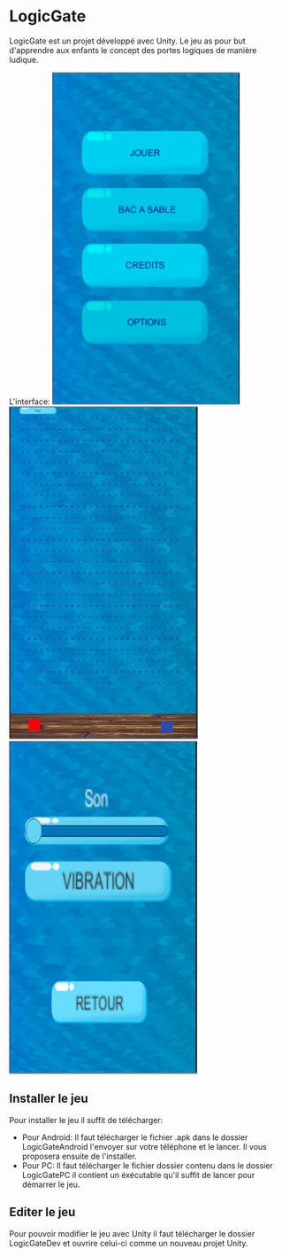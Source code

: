 # LogicGate
LogicGate est un projet développé avec Unity. Le jeu as pour but d'apprendre aux enfants 
le concept des portes logiques de manière ludique.

L'interface:
![](.menu.png)
![](.jeu.PNG)
![](.options.PNG)
   
## Installer le jeu
Pour installer le jeu il suffit de télécharger:
* Pour Android: Il faut télécharger le fichier .apk dans le dossier LogicGateAndroid l'envoyer sur votre téléphone et le lancer. Il vous proposera ensuite de l'installer.
* Pour PC: Il faut télécharger le fichier dossier contenu dans le dossier LogicGatePC il contient un éxécutable qu'il suffit de lancer pour démarrer le jeu.

## Editer le jeu
Pour pouvoir modifier le jeu avec Unity il faut télécharger le dossier LogicGateDev et ouvrire celui-ci comme un nouveau projet Unity.
